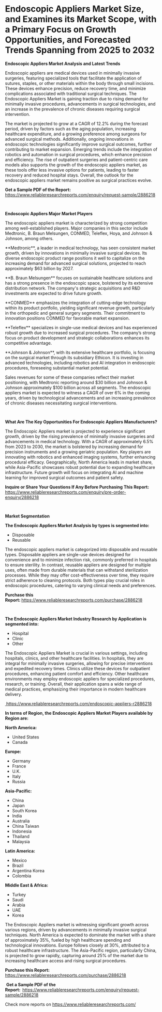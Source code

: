 <p><h1>Endoscopic Appliers Market Size, and Examines its Market Scope, with a Primary Focus on Growth Opportunities, and Forecasted Trends Spanning from 2025 to 2032</h1></p><p><strong>Endoscopic Appliers Market Analysis and Latest Trends</strong></p>
<p><p>Endoscopic appliers are medical devices used in minimally invasive surgeries, featuring specialized tools that facilitate the application of sutures, staples, or other materials within the body through small incisions. These devices enhance precision, reduce recovery time, and minimize complications associated with traditional surgical techniques. The Endoscopic Appliers Market is gaining traction due to rising demand for minimally invasive procedures, advancements in surgical technologies, and an increase in the prevalence of chronic diseases requiring surgical intervention.</p><p>The market is projected to grow at a CAGR of 12.2% during the forecast period, driven by factors such as the aging population, increasing healthcare expenditure, and a growing preference among surgeons for advanced surgical methods. Additionally, ongoing innovations in endoscopic technologies significantly improve surgical outcomes, further contributing to market expansion. Emerging trends include the integration of robotics and automation in surgical procedures, which enhance precision and efficiency. The rise of outpatient surgeries and patient-centric care models also supports the growth of the endoscopic appliers market, as these tools offer less invasive options for patients, leading to faster recovery and reduced hospital stays. Overall, the outlook for the endoscopic appliers market remains positive as surgical practices evolve.</p></p>
<p><strong>Get a Sample PDF of the Report:&nbsp;</strong> <a href="https://www.reliableresearchreports.com/enquiry/request-sample/2886218?utm_campaign=2042&utm_medium=2&utm_source=Github&utm_content=ia&utm_term=13032025&utm_id=endoscopic-appliers">https://www.reliableresearchreports.com/enquiry/request-sample/2886218</a></p>
<p>&nbsp;</p>
<p><strong>Endoscopic Appliers Major Market Players</strong></p>
<p><p>The endoscopic appliers market is characterized by strong competition among well-established players. Major companies in this sector include Medtronic, B. Braun Melsungen, CONMED, Teleflex, Hoya, and Johnson & Johnson, among others. </p><p>**Medtronic**, a leader in medical technology, has seen consistent market growth, driven by innovations in minimally invasive surgical devices. Its diverse endoscopic product range positions it well to capitalize on the increasing demand for advanced surgical solutions, projected to reach approximately $63 billion by 2027.</p><p>**B. Braun Melsungen** focuses on sustainable healthcare solutions and has a strong presence in the endoscopic space, bolstered by its extensive distribution network. The company's strategic acquisitions and R&D investments are expected to drive future growth.</p><p>**CONMED** emphasizes the integration of cutting-edge technology within its product portfolio, yielding significant revenue growth, particularly in the orthopedic and general surgery segments. Their commitment to innovation positions CONMED for favorable market expansion.</p><p>**Teleflex** specializes in single-use medical devices and has experienced robust growth due to increased surgical procedures. The company’s strong focus on product development and strategic collaborations enhances its competitive advantage.</p><p>**Johnson & Johnson**, with its extensive healthcare portfolio, is focusing on the surgical market through its subsidiary Ethicon. It is investing in advanced technologies, including robotics and AI integration in endoscopic procedures, foreseeing substantial market potential.</p><p>Sales revenues for some of these companies reflect their market positioning, with Medtronic reporting around $30 billion and Johnson & Johnson approximately $100 billion across all segments. The endoscopic appliers market is expected to witness a CAGR of over 6% in the coming years, driven by technological advancements and an increasing prevalence of chronic diseases necessitating surgical interventions.</p></p>
<p>&nbsp;</p>
<p><strong>What Are The Key Opportunities For Endoscopic Appliers Manufacturers?</strong></p>
<p><p>The Endoscopic Appliers market is projected to experience significant growth, driven by the rising prevalence of minimally invasive surgeries and advancements in medical technology. With a CAGR of approximately 6.5% from 2023 to 2030, the market is bolstered by increasing demand for precision instruments and a growing geriatric population. Key players are innovating with robotics and enhanced imaging systems, further enhancing procedural efficacy. Geographically, North America leads in market share, while Asia-Pacific showcases robust potential due to expanding healthcare infrastructure. Future growth will focus on integrating AI and machine learning for improved surgical outcomes and patient safety.</p></p>
<p><strong>Inquire or Share Your Questions If Any Before Purchasing This Report:</strong> <a href="https://www.reliableresearchreports.com/enquiry/pre-order-enquiry/2886218?utm_campaign=2042&utm_medium=2&utm_source=Github&utm_content=ia&utm_term=13032025&utm_id=endoscopic-appliers">https://www.reliableresearchreports.com/enquiry/pre-order-enquiry/2886218</a></p>
<p>&nbsp;</p>
<p><strong>Market Segmentation</strong></p>
<p><strong>The Endoscopic Appliers Market Analysis by types is segmented into:</strong></p>
<p><ul><li> Disposable</li><li>Reusable </li></ul></p>
<p><p>The endoscopic appliers market is categorized into disposable and reusable types. Disposable appliers are single-use devices designed for convenience and to minimize infection risk, commonly preferred in hospitals to ensure sterility. In contrast, reusable appliers are designed for multiple uses, often made from durable materials that can withstand sterilization processes. While they may offer cost-effectiveness over time, they require strict adherence to cleaning protocols. Both types play crucial roles in endoscopic procedures, catering to varying clinical needs and preferences.</p></p>
<p><strong>Purchase this Report:&nbsp;</strong><a href="https://www.reliableresearchreports.com/purchase/2886218?utm_campaign=2042&utm_medium=2&utm_source=Github&utm_content=ia&utm_term=13032025&utm_id=endoscopic-appliers">https://www.reliableresearchreports.com/purchase/2886218</a></p>
<p>&nbsp;</p>
<p><strong>The Endoscopic Appliers Market Industry Research by Application is segmented into:</strong></p>
<p><ul><li> Hospital</li><li>Clinic</li><li>Other </li></ul></p>
<p><p>The Endoscopic Appliers Market is crucial in various settings, including hospitals, clinics, and other healthcare facilities. In hospitals, they are integral for minimally invasive surgeries, allowing for precise interventions and expedited recovery times. Clinics utilize these devices for outpatient procedures, enhancing patient comfort and efficiency. Other healthcare environments may employ endoscopic appliers for specialized procedures, research, or training. Overall, their application spans a wide range of medical practices, emphasizing their importance in modern healthcare delivery.</p></p>
<p><a href="https://www.reliableresearchreports.com/endoscopic-appliers-r2886218?utm_campaign=2042&utm_medium=2&utm_source=Github&utm_content=ia&utm_term=13032025&utm_id=endoscopic-appliers">&nbsp;https://www.reliableresearchreports.com/endoscopic-appliers-r2886218</a></p>
<p><strong>In terms of Region, the Endoscopic Appliers Market Players available by Region are:</strong></p>
<p>
    <p> <strong> North America: </strong>
        <ul>
            <li>United States</li>
            <li>Canada</li>
        </ul>
        </p> 
    <p> <strong> Europe: </strong>
        <ul>
            <li>Germany</li>
            <li>France</li>
            <li>U.K.</li>
            <li>Italy</li>
            <li>Russia</li>
        </ul>
        </p> 
    <p> <strong> Asia-Pacific: </strong>
        <ul>
            <li>China</li>
            <li>Japan</li>
            <li>South Korea</li>
            <li>India</li>
            <li>Australia</li>
            <li>China Taiwan</li>
            <li>Indonesia</li>
            <li>Thailand</li>
            <li>Malaysia</li>
        </ul>
        </p> 
    <p> <strong> Latin America: </strong>
        <ul>
            <li>Mexico</li>
            <li>Brazil</li>
            <li>Argentina Korea</li>
            <li>Colombia</li>
        </ul>
        </p> 
    <p> <strong> Middle East & Africa: </strong>
        <ul>
            <li>Turkey</li>
            <li>Saudi</li>
            <li>Arabia</li>
            <li>UAE</li>
            <li>Korea</li>
        </ul>
    </p>
    </p>
<p><p>The Endoscopic Appliers market is witnessing significant growth across various regions, driven by advancements in minimally invasive surgical techniques. North America is expected to dominate the market with a share of approximately 35%, fueled by high healthcare spending and technological innovations. Europe follows closely at 30%, attributed to a robust healthcare infrastructure. The Asia-Pacific region, particularly China, is projected to grow rapidly, capturing around 25% of the market due to increasing healthcare access and rising surgical procedures.</p></p>
<p><strong>Purchase this Report: </strong><a href="https://www.reliableresearchreports.com/purchase/2886218?utm_campaign=2042&utm_medium=2&utm_source=Github&utm_content=ia&utm_term=13032025&utm_id=endoscopic-appliers">https://www.reliableresearchreports.com/purchase/2886218</a></p>
<p>&nbsp;<strong>Get a Sample PDF of the Report:&nbsp;&nbsp;</strong><a href="https://www.reliableresearchreports.com/enquiry/request-sample/2886218?utm_campaign=2042&utm_medium=2&utm_source=Github&utm_content=ia&utm_term=13032025&utm_id=endoscopic-appliers">https://www.reliableresearchreports.com/enquiry/request-sample/2886218</a></p>
<p><strong></strong></p>
<p>Check more reports on <a href="https://www.reliableresearchreports.com/?utm_campaign=2042&utm_medium=2&utm_source=Github&utm_content=ia&utm_term=13032025&utm_id=endoscopic-appliers">https://www.reliableresearchreports.com/</a></p>